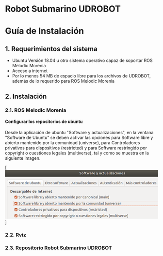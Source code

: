 # Robot Submarino UDROBOT
# Guía de Instalación

## 1. Requerimientos del sistema
- Ubuntu Versión 18.04 u otro sistema operativo capaz de soportar ROS Melodic Morenia
- Acceso a internet
- Por lo menos 54 MB de espacio libre para los archivos de UDROBOT, además de lo requerido para ROS Melodic Morenia

## 2. Instalación

### 2.1. ROS Melodic Morenia

#### Configurar los repositorios de ubuntu
Desde la aplicación de ubuntu "Software y actualizaciones", en la ventana "Software de Ubuntu" se deben activar las opciones para Software libre y abierto mantenido por la comunidad (universe), para Controladores privativos para dispositivos (restricted) y para Software restringido por copyright o cuestiones legales (multiverse), tal y como se muestra en la siguiente imagen.

[![Captura de pantalla de 2021-06-22 16-32-39](https://raw.githubusercontent.com/DanielBajoCollados/mur/master/Captura%20de%20pantalla%20de%202021-06-22%2016-32-39.png)]

### 2.2. Rviz

### 2.3. Repositorio Robot Submarino UDROBOT
